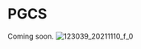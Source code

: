 # PGCS
Coming soon.
![123039_20211110_f_0](https://github.com/user-attachments/assets/1e646e87-d5c7-4488-bca4-175fc504a938)
